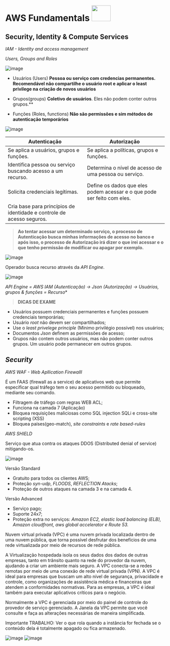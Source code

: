 # AWS Fundamentals  <image src="https://user-images.githubusercontent.com/12403699/234434276-e7cdcab8-c594-47a6-8862-7645e5740a2c.png" width="60" height="50"> 
  
## Security, Identity & Compute Services   

*IAM - Identity and access management*

*Users, Groups and Roles*

![image](https://user-images.githubusercontent.com/12403699/235812460-5190e58a-607f-4b44-85f2-681ae90b2443.png)
  
- Usuários (Users) **Pessoa ou serviço com credencias permanentes. Recomendável não compartilhe o usuário **root** e aplicar o least privilege na criação de novos usuários**

- Grupos(groups) **Coletivo de usuários**. Eles não podem conter outros grupos.**

- Funções (Roles, functions) **Não são permissões e sim métodos de autenticação temporários**

![image](https://user-images.githubusercontent.com/12403699/235812517-3608ffaa-6137-4973-8bc7-97be2400194e.png)   
  
|                     **Autenticação**                                   |                            **Autorização**                               |
| ---------------------------------------------------------------------- | ------------------------------------------------------------------------ |           
| Se aplica a usuários, grupos e funções.                                |  Se aplica a políticas, grupos e funções.                                |
| Identifica pessoa ou serviço buscando acesso a um recurso.             |  Determina o nível de acesso de uma pessoa ou serviço.                   |
| Solicita credenciais legítimas.                                        |  Define os dados que eles podem acessar e o que pode ser feito com eles.  
| Cria base para princípios de identidade e controle de acesso seguros.   
  
> **Ao tentar acessar um determinado serviço, o processo de Autenticação busca minhas informações de acesso no banco e após isso, o processo de Autorização irá dizer o que irei acessar e o que tenho permissão de modificar ou apagar por exemplo.**

![image](https://user-images.githubusercontent.com/12403699/235812543-dbf58bc6-2213-4e09-8d29-862bdd853de8.png)
  
Operador busca recurso através da *API Engine*.
  
![image](https://user-images.githubusercontent.com/12403699/235812582-856f0620-99fe-4de5-a784-d0850730ab16.png)
  
**API Engine* = *AWS IAM* (Autenticação) -> Json (Autorização) -> Usuários, grupos & funções = Recurso**

> **DICAS DE EXAME** &nbsp;
  
- Usuários possuem credenciais permanentes e funções possuem credenciais temporárias;
- Usuário *root* não devem ser compartilhados;
- Use o *least privelege principle* (Mínimo privilégio possível) nos usuários;
- Documentos *Json* definem as permissões de acesso;
- Grupos não contem outros usuários, mas não podem conter outros grupos. Um usuário pode permanecer em outros grupos.


## *Security*

*AWS WAF - Web Apllication Firewalll*

É um FAAS (firewall as a service) de aplicativos web que permite especificar qual tráfego tem o seu acesso permitido ou bloqueado, mediante seu comando.

- Filtragem de tráfego com regras WEB ACL;
- Funciona na camada 7 (Aplicação)
- Bloquea requisições maliciosas como SQL injection SQLi e cross-site scripting (XSS)
- Bloquea países(geo-match), *site constraints* e *rate based-rules*

*AWS SHIELD*

Serviço que atua contra os ataques DDOS (Distributed denial of service) mitigando-os. 
  
![image](https://user-images.githubusercontent.com/12403699/235812628-208a69b8-5280-4429-9a88-b0df22490397.png)

Versão Standard
- Gratuito para todos os clientes AWS;
- Proteção *syn-udp*, *FLOODS*, *REFLECTION Atacks*;
- Proteção de outros ataques na camada 3 e na camada 4.

Versão Advanced 
- Serviço pago; 
- Suporte 24x7;
- Proteção extra no serviços: *Amazon EC2, elastic load balancing (ELB), Amazon cloudfront, aws global accelerator
e Route 53.*



Nuvem virtual privada (VPC) é uma nuvem privada localizada dentro de uma nuvem pública, que torna possível desfrutar dos benefícios de uma rede virtualizada por meio de recursos de rede pública.


A Virtualização hospedada isola os seus dados dos dados de outras empresas, tanto em trânsito quanto na rede do provedor da nuvem, ajudando a criar um ambiente mais seguro.
A VPC conecta-se a redes remotas por meio de uma conexão de rede virtual privada (VPN). A VPC é ideal para empresas que buscam um alto nível de segurança, privacidade e controle, como organizações de assistência médica e financeiras que atendem a conformidades normativas. Para as empresas, a VPC é ideal também para executar aplicativos críticos para o negócio.

Normalmente a VPC é gerenciada por meio do painel de controle do provedor de serviço gerenciado.
A Janela da VPC permite que você consulte e faça as alterações necessárias de maneira simplificada.

Importante TRABALHO: Ver o que rola quando a instância for fechada se o conteúdo dela é totalmente apagado ou fica armazenado.

![image](https://user-images.githubusercontent.com/12403699/235812702-9f4b3249-b21d-4e6f-a7a3-6942a4485a59.png)
![image](https://user-images.githubusercontent.com/12403699/235812727-bf52fca7-7ba4-4ad3-aeaf-afb9a7eb28c6.png)
